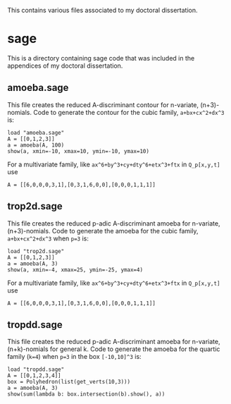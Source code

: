 This contains various files associated to my doctoral dissertation.

# sage

This is a directory containing sage code that was included in the appendices of
my doctoral dissertation.

## amoeba.sage

This file creates the reduced A-discriminant contour for n-variate,
(n+3)-nomials. Code to generate the contour for the cubic family,
`a+bx+cx^2+dx^3` is:

    load "amoeba.sage"
    A = [[0,1,2,3]]
    a = amoeba(A, 100)
    show(a, xmin=-10, xmax=10, ymin=-10, ymax=10)

For a multivariate family, like `ax^6+by^3+cy+dty^6+etx^3+ftx` in `Q_p[x,y,t]` use

    A = [[6,0,0,0,3,1],[0,3,1,6,0,0],[0,0,0,1,1,1]]


## trop2d.sage

This file creates the reduced p-adic A-discriminant amoeba for
n-variate, (n+3)-nomials. Code to generate the amoeba for the cubic family,
`a+bx+cx^2+dx^3` when `p=3` is:

    load "trop2d.sage"
    A = [[0,1,2,3]]
    a = amoeba(A, 3)
    show(a, xmin=-4, xmax=25, ymin=-25, ymax=4)

For a multivariate family, like `ax^6+by^3+cy+dty^6+etx^3+ftx` in `Q_p[x,y,t]` use

    A = [[6,0,0,0,3,1],[0,3,1,6,0,0],[0,0,0,1,1,1]]

## tropdd.sage

This file creates the reduced p-adic A-discriminant amoeba for
n-variate, (n+k)-nomials for general k. Code to generate the amoeba
for the quartic family (`k=4`) when `p=3` in the box `[-10,10]^3` is:

    load "tropdd.sage"
    A = [[0,1,2,3,4]]
    box = Polyhedron(list(get_verts(10,3)))
    a = amoeba(A, 3)
    show(sum(lambda b: box.intersection(b).show(), a))


